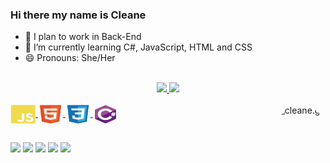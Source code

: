 ### Hi there my name is Cleane 


- 🔭 I plan to work in Back-End
- 🌱 I’m currently learning C#, JavaScript, HTML and CSS
- 😄 Pronouns: She/Her

<br>
<div align="center">
  <a href="https://github.com/cleane2003">
  <img height="170em"  src="https://github-readme-stats.vercel.app/api?username=cleane2003&show_icons=true&theme=dracula&include_all_commits=true&count_private=true"/>
  <img height="100em"  src="https://github-readme-stats.vercel.app/api/top-langs/?username=cleane2003&layout=compact&langs_count=7&theme=dracula"/>
</div>
<div style="display: inline_block"><br>
  <img align="center" alt="Rafa-Js" height="30" width="40" src="https://raw.githubusercontent.com/devicons/devicon/master/icons/javascript/javascript-plain.svg">
  <img align="center" alt="Rafa-HTML" height="30" width="40" src="https://raw.githubusercontent.com/devicons/devicon/master/icons/html5/html5-original.svg">
  <img align="center" alt="Rafa-CSS" height="30" width="40" src="https://raw.githubusercontent.com/devicons/devicon/master/icons/css3/css3-original.svg">
  <img align="center" alt="Rafa-Csharp" height="30" width="40" src="https://raw.githubusercontent.com/devicons/devicon/master/icons/csharp/csharp-original.svg">
  <img align="right" alt="cleane.gif" height="150" style="border-radius:50px;" src="https://media.discordapp.net/attachments/777314078682382389/919630087207407696/AREmoji_20211212_134115_1746.gif">
</div>
  
  ##
 
<div> 
  <a href="https://www.instagram.com/cleaneevelin/" target="_blank"><img src="https://img.shields.io/badge/-Instagram-%23E4405F?style=for-the-badge&logo=instagram&logoColor=white" target="_blank"></a>
 	<a href="https://www.twitch.tv/cleane_evelin" target="_blank"><img src="https://img.shields.io/badge/Twitch-9146FF?style=for-the-badge&logo=twitch&logoColor=white" target="_blank"></a> 
 <a href="https://discord.com/channels/@me" target="_blank"><img src="https://img.shields.io/badge/Discord-7289DA?style=for-the-badge&logo=discord&logoColor=white" target="_blank"></a> 
  <a href = "mailto:contatorafaballerini@gmail.com"><img src="https://img.shields.io/badge/-Gmail-%23333?style=for-the-badge&logo=gmail&logoColor=white" target="_blank"></a>
  <a href="https://www.linkedin.com/in/rafaella-ballerini-45875016a" target="_blank"><img src="https://img.shields.io/badge/-LinkedIn-%230077B5?style=for-the-badge&logo=linkedin&logoColor=white" target="_blank"></a> 
  </div>
